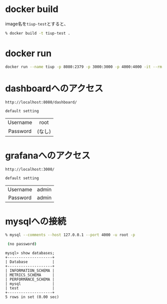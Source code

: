 # docker build

image名を`tiup-test`とすると、

```bash
% docker build -t tiup-test . 
```

# docker run

```bash
docker run --name tiup -p 8080:2379 -p 3000:3000 -p 4000:4000 -it --rm tiup-test
```

# dashboardへのアクセス

```
http://localhost:8080/dashboard/
```

`default setting`

|||
|:--:|:--:|
|Username|root|
|Password|(なし)|

# grafanaへのアクセス

```
http://localhost:3000/
```

`default setting`

|||
|:--:|:--:|
|Username|admin|
|Password|admin|

# mysqlへの接続

```bash
% mysql --comments --host 127.0.0.1 --port 4000 -u root -p

 (no password)
```

```mysql
mysql> show databases;
+--------------------+
| Database           |
+--------------------+
| INFORMATION_SCHEMA |
| METRICS_SCHEMA     |
| PERFORMANCE_SCHEMA |
| mysql              |
| test               |
+--------------------+
5 rows in set (0.00 sec)
```
